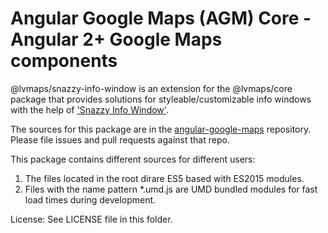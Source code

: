 Angular Google Maps (AGM) Core - Angular 2+ Google Maps components
=========

@lvmaps/snazzy-info-window is an extension for the @lvmaps/core package that provides solutions for styleable/customizable info windows with the help of ['Snazzy Info Window'](https://github.com/atmist/snazzy-info-window).

The sources for this package are in the [angular-google-maps](https://github.com/SebastianM/angular-google-maps) repository. Please file issues and pull requests against that repo.

This package contains different sources for different users:

1. The files located in the root dirare ES5 based with ES2015 modules.
1. Files with the name pattern *.umd.js are UMD bundled modules for fast load times during development.

License: See LICENSE file in this folder.
